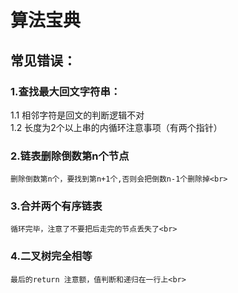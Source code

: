 # 算法宝典

## 常见错误：

### 1.查找最大回文字符串：<br>
<tab>1.1 相邻字符是回文的判断逻辑不对<br>
	1.2 长度为2个以上串的内循环注意事项（有两个指针）<br>

### 2.链表删除倒数第n个节点<br>
	删除倒数第n个，要找到第n+1个,否则会把倒数n-1个删除掉<br>

### 3.合并两个有序链表<br>
	循环完毕，注意了不要把后走完的节点丢失了<br>

### 4.二叉树完全相等<br>
	最后的return 注意额，值判断和递归在一行上<br>
